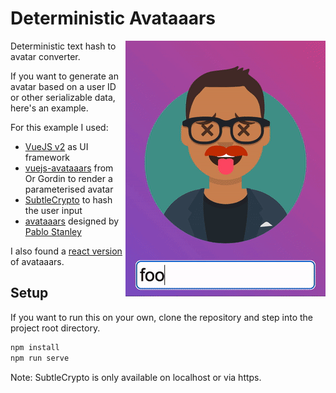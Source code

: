 # Deterministic Avataaars

<img style="float: right;" src="avatar.gif">

Deterministic text hash to avatar converter.

If you want to generate an avatar based on a user ID or other serializable data, here's an example.

For this example I used:

* [VueJS v2](https://v2.vuejs.org) as UI framework
* [vuejs-avataaars](https://github.com/orgordin/vuejs-avataaars) from 
Or Gordin to render a parameterised avatar
* [SubtleCrypto](https://developer.mozilla.org/en-US/docs/Web/API/SubtleCrypto/digest) to hash the user input
* [avataaars](https://avataaars.com) designed by [Pablo Stanley](https://twitter.com/pablostanley)

I also found a [react version](https://github.com/fangpenlin/avataaars) of avataaars.

## Setup
If you want to run this on your own, clone the repository and step into the project root directory.

```sh
npm install
npm run serve
```

Note: SubtleCrypto is only available on localhost or via https.
